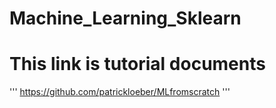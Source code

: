 # Machine_Learning_Sklearn
# This link is tutorial documents
'''
https://github.com/patrickloeber/MLfromscratch
'''
